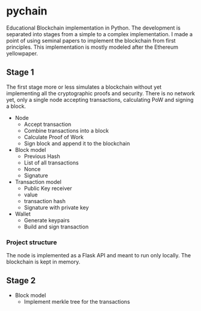 # pychain
Educational Blockchain implementation in Python. The development is separated into stages from a simple to a complex implementation. I made a point of using seminal papers to implement the blockchain from first principles. This implementation is mostly modeled after the Ethereum yellowpaper.

## Stage 1
The first stage more or less simulates a blockchain without yet implementing all the cryptographic proofs and security. There is no network yet, only a single node accepting transactions, calculating PoW and signing a block. 

* Node
    * Accept transaction
    * Combine transactions into a block
    * Calculate Proof of Work
    * Sign block and append it to the blockchain
* Block model
    * Previous Hash
    * List of all transactions
    * Nonce
    * Signature
* Transaction model
    * Public Key receiver
    * value
    * transaction hash
    * Signature with private key
* Wallet
    * Generate keypairs
    * Build and sign transaction

### Project structure
The node is implemented as a Flask API and meant to run only locally. The blockchain is kept in memory.

## Stage 2
* Block model
    * Implement merkle tree for the transactions